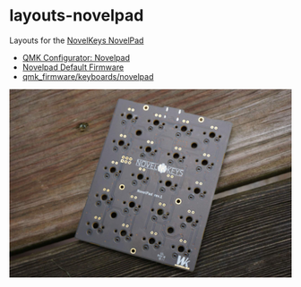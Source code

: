 # layouts-novelpad
Layouts for the [NovelKeys NovelPad](https://novelkeys.xyz/products/novelkeys-numpad-pcbs?variant=12377899991133)

* [QMK Configurator: Novelpad](https://config.qmk.fm/#/novelpad/LAYOUT)
* [Novelpad Default Firmware](https://qmk.fm/compiled/novelpad_default.hex)
* [qmk_firmware/keyboards/novelpad](https://github.com/qmk/qmk_firmware/tree/master/keyboards/novelpad)

![novelpad](novelpad.jpg)
